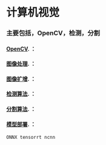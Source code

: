 # 计算机视觉
### 主要包括，OpenCV，检测，分割  

#### [OpenCV](https://github.com/Thanks4T/uuuuu). ： 

#### [图像处理](https://github.com/Thanks4T/uuuuu). ： 

#### [图像扩增](https://github.com/Thanks4T/uuuuu). ：  

#### [检测算法](https://github.com/Thanks4T/uuuuu). ：  

#### [分割算法](https://github.com/Thanks4T/uuuuu). ： 

#### [模型部署](https://github.com/Thanks4T/uuuuu). ：  
	ONNX tensorrt ncnn 

```Shell
